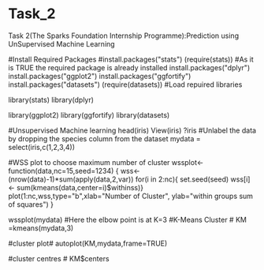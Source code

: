 # Task_2
Task 2(The Sparks Foundation Internship Programme):Prediction using UnSupervised Machine Learning

#Install Required Packages
#install.packages("stats")
(require(stats))
#As it is TRUE the required package is already installed 
install.packages("dplyr")
install.packages("ggplot2")
install.packages("ggfortify")
install.packages("datasets")
(require(datasets))
#Load repuired libraries

library(stats)
library(dplyr)

library(ggplot2)
library(ggfortify)
library(datasets)

#Unsupervised Machine learning 
head(iris)
View(iris)
?iris
#Unlabel the data by dropping the species column from the dataset
mydata = select(iris,c(1,2,3,4))


#WSS plot to choose maximum number of cluster
wssplot<- function(data,nc=15,seed=1234)
{
  wss<- (nrow(data)-1)*sum(apply(data,2,var))
  for(i in 2:nc){
    set.seed(seed)
    wss[i]<- sum(kmeans(data,center=i)$withinss)}
  plot(1:nc,wss,type="b",xlab="Number of Cluster",
       ylab="within groups sum of squares")
}

wssplot(mydata)
#Here the elbow point is at K=3
#K-Means Cluster #
KM =kmeans(mydata,3)
 
#cluster plot#
autoplot(KM,mydata,frame=TRUE)

#cluster centres #
KM$centers
